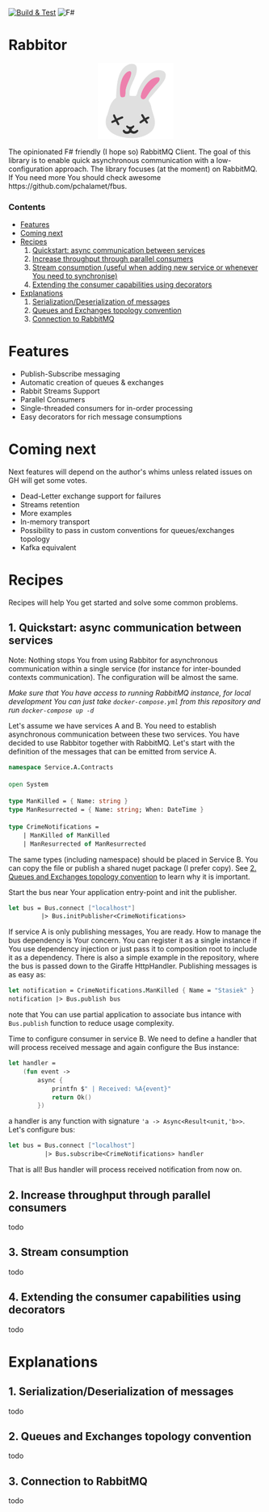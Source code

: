 [![Build & Test](https://github.com/marcingolenia/rabbitor/actions/workflows/dotnet.yml/badge.svg)](https://github.com/marcingolenia/rabbitor/actions/workflows/dotnet.yml)
![F#](https://img.shields.io/badge/Made%20with-F%23-blue)

# Rabbitor

<p align="center">
<img src="https://github.com/marcingolenia/rabbitor/raw/main/logo.png" width="150px"/>
</p>
The opinionated F# friendly (I hope so) RabbitMQ Client. The goal of this library is to enable quick asynchronous communication with a low-configuration approach.
The library focuses (at the moment) on RabbitMQ. If You need more You should check awesome https://github.com/pchalamet/fbus.

### Contents
- [Features](#Features)
- [Coming next](#Coming-next)
- [Recipes](#Recipes)
   1. [Quickstart: async communication between services](#1.-Quickstart:-async-communication-between-services)
   2. [Increase throughput through parallel consumers](#2.-Increase-throughput-through-parallel-consumers)
   3. [Stream consumption (useful when adding new service or whenever You need to synchronise)](#3.-Stream-consumption)
   4. [Extending the consumer capabilities using decorators](#4.-Extending-the-consumer-capabilities-using-decorators)
- [Explanations](#Explanations)
   1. [Serialization/Deserialization of messages](#1.-Serialization/Deserialization-of-messages)
   2. [Queues and Exchanges topology convention](#2.-Queues-and-Exchanges-topology-convention) 
   3. [Connection to RabbitMQ](#3.-Connection-to-RabbitMQ)

# Features
- Publish-Subscribe messaging
- Automatic creation of queues & exchanges
- Rabbit Streams Support
- Parallel Consumers
- Single-threaded consumers for in-order processing
- Easy decorators for rich message consumptions
# Coming next
Next features will depend on the author's whims unless related issues on GH will get some votes.
- Dead-Letter exchange support for failures
- Streams retention
- More examples 
- In-memory transport
- Possibility to pass in custom conventions for queues/exchanges topology
- Kafka equivalent 

# Recipes
Recipes will help You get started and solve some common problems. 

## 1. Quickstart: async communication between services
Note: Nothing stops You from using Rabbitor for asynchronous communication within a single service (for instance for inter-bounded contexts communication). The configuration will be almost the same. 

*Make sure that You have access to running RabbitMQ instance, for local development You can just take `docker-compose.yml` from this repository and run `docker-compose up -d`*

Let's assume we have services A and B. You need to establish asynchronous communication between these two services. You have decided to use Rabbitor together with RabbitMQ. Let's start with the definition of the messages that can be emitted from service A.

```fsharp
namespace Service.A.Contracts

open System

type ManKilled = { Name: string }
type ManResurrected = { Name: string; When: DateTime }

type CrimeNotifications =
    | ManKilled of ManKilled
    | ManResurrected of ManResurrected
```

The same types (including namespace) should be placed in Service B. You can copy the file or publish a shared nuget package (I prefer copy). See [2. Queues and Exchanges topology convention](#Ex) to learn why it is important.

Start the bus near Your application entry-point and init the publisher.

```fsharp
let bus = Bus.connect ["localhost"]
         |> Bus.initPublisher<CrimeNotifications>
```

If service A is only publishing messages, You are ready. How to manage the bus dependency is Your concern. You can register it as a single instance if You use dependency injection or just pass it to composition root to include it as a dependency. There is also a simple example in the repository, where the bus is passed down to the Giraffe HttpHandler. Publishing messages is as easy as:
```fsharp
let notification = CrimeNotifications.ManKilled { Name = "Stasiek" }
notification |> Bus.publish bus
```
note that You can use partial application to associate bus intance with `Bus.publish` function to reduce usage complexity.

Time to configure consumer in service B. We need to define a handler that will process received message and again configure the Bus instance:

```fsharp
let handler =
    (fun event ->
        async {
            printfn $" | Received: %A{event}"
            return Ok()
        })
```
a handler is any function with signature `'a -> Async<Result<unit,'b>>`. Let's configure bus:
```fsharp
let bus = Bus.connect ["localhost"]
          |> Bus.subscribe<CrimeNotifications> handler
```
That is all! Bus handler will process received notification from now on.

## 2. Increase throughput through parallel consumers
todo
## 3. Stream consumption
todo
## 4. Extending the consumer capabilities using decorators
todo

# Explanations
## 1. Serialization/Deserialization of messages
todo
## 2. Queues and Exchanges topology convention
todo
## 3. Connection to RabbitMQ
todo